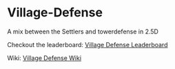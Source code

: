 Village-Defense
===============
A mix between the Settlers and towerdefense in 2.5D

Checkout the leaderboard: [Village Defense Leaderboard](de/villagedefense/ranking)

Wiki: [Village Defense Wiki](https://github.com/Dakror/Village-Defense/wiki)
